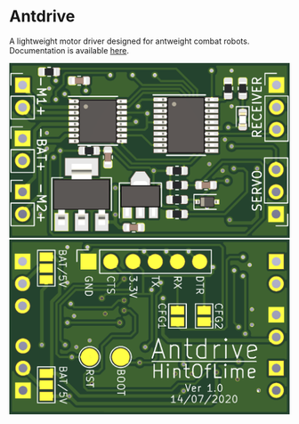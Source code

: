 # Antdrive
A lightweight motor driver designed for antweight combat robots. Documentation is available [here](https://github.com/edwardatki/Antdrive/blob/master/documentation/guide.pdf).

![PCB Top](https://github.com/edwardatki/Antdrive/blob/master/documentation/pcb_top.PNG)
![PCB Bottom](https://github.com/edwardatki/Antdrive/blob/master/documentation/pcb_bottom.PNG)
